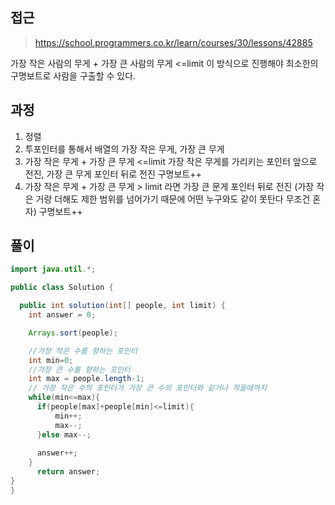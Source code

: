 ## 접근
>https://school.programmers.co.kr/learn/courses/30/lessons/42885

가장 작은 사람의 무게 + 가장 큰 사람의 무게 <=limit
이 방식으로 진행해야 최소한의 구명보트로 사람을 구출할 수 있다.

## 과정

1. 정렬
2. 투포인터를 통해서 배열의 가장 작은 무게, 가장 큰 무게
3. 가장 작은 무게 + 가장 큰 무게 <=limit
   가장 작은 무게를 가리키는 포인터 앞으로 전진, 가장 큰 무게 포인터 뒤로 전진
     구명보트++
4. 가장 작은 무게 + 가장 큰 무게 > limit 라면
     가장 큰 문게 포인터 뒤로 전진 (가장 작은 거랑 더해도 제한 범위를 넘어가기 때문에 어떤 누구와도 같이 못탄다 무조건 혼자)
     구명보트++

## 풀이

```java
import java.util.*;

public class Solution {

  public int solution(int[] people, int limit) {
    int answer = 0;

    Arrays.sort(people);

    //가장 작은 수를 향하는 포인터
    int min=0;
    //가장 큰 수를 향하는 포인터
    int max = people.length-1;
    // 가장 작은 수의 포인터가 가장 큰 수의 포인터와 같거나 작을때까지
    while(min<=max){
      if(people[max]+people[min]<=limit){
          min++;
          max--;
      }else max--;
      
      answer++;
    }
      return answer;
}
}
```